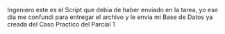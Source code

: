 Ingeniero este es el Script que debia de haber enviado en la tarea, yo ese dia me confundi para entregar el archivo y le envia mi Base de Datos ya creada del Caso Practico del Parcial 1
